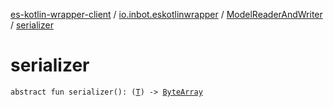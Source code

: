 [es-kotlin-wrapper-client](../../index.md) / [io.inbot.eskotlinwrapper](../index.md) / [ModelReaderAndWriter](index.md) / [serializer](./serializer.md)

# serializer

`abstract fun serializer(): (`[`T`](index.md#T)`) -> `[`ByteArray`](https://kotlinlang.org/api/latest/jvm/stdlib/kotlin/-byte-array/index.html)